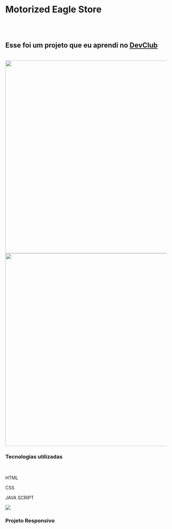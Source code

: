 <h1>Motorized Eagle Store</h1>
<br>
<br>
<h2>Esse foi um projeto que eu aprendi no <a href="https://rodolfomori.com.br/devclub/">DevClub</a></h2>
<br>
  <img src="https://github.com/WenddylReis/" width=600px/>
  <img src="https://github.com/WenddylReis/" width=600px/>
 
<h3>Tecnologias utilizadas</h3>
  <br>
    <p>HTML</p>
    <p>CSS</p>
    <p>JAVA SCRIPT</p>
<img src="https://github.com/WenddylReis/"/>
<h3>Projeto Responsivo</h3>

